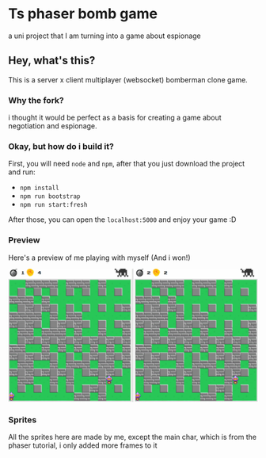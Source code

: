 # Ts phaser bomb game

a uni project that I am turning into a game about espionage

## Hey, what's this?

This is a server x client multiplayer (websocket) bomberman clone game.

### Why the fork?
i thought it would be perfect as a basis for creating a game about negotiation 
and espionage.
### Okay, but how do i build it?

First, you will need `node` and `npm`, after that you just download
the project and run:
 * `npm install`
 * `npm run bootstrap`
 * `npm run start:fresh`

 After those, you can open the `localhost:5000` and enjoy your game :D
 
 ### Preview 
 
 Here's a preview of me playing with myself (And i won!)
 
![](https://raw.githubusercontent.com/grohden/ts-phaser-bomb-game/master/records/lone-gameplay.gif)

### Sprites

All the sprites here are made by me, except the main char, 
which is from the phaser tutorial, i only added more frames to it
